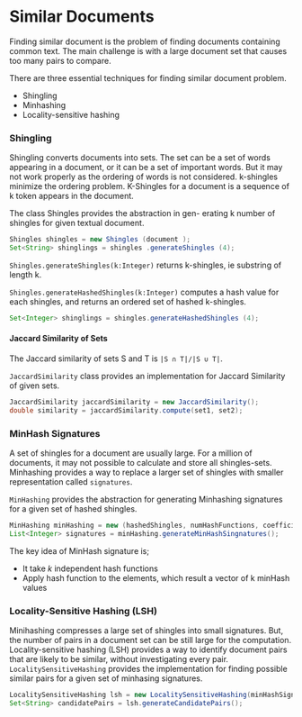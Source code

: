# Similar Documents
Finding similar document is the problem of finding documents containing common text. The main challenge is with a large document set that causes too many pairs to compare.

There are three essential techniques for finding similar document problem.

  - Shingling
  - Minhashing
  - Locality-sensitive hashing

### Shingling
Shingling converts documents into sets. The set can be a set of words appearing in a document, or it can be a set of important words. But it may not work properly as the ordering of words is not considered. k-shingles minimize the ordering problem.
K-Shingles for a document is a sequence of k token appears in the document.

The class Shingles provides the abstraction in gen- erating k number of shingles for given textual document.

```java
Shingles shingles = new Shingles (document ); 
Set<String> shinglings = shingles .generateShingles (4);
```
`Shingles.generateShingles(k:Integer)` returns k-shingles, ie substring of length k. 

`Shingles.generateHashedShingles(k:Integer)` computes a hash value for each shingles, and returns an ordered set of hashed k-shingles.

```java
Set<Integer> shinglings = shingles.generateHashedShingles (4);
```

#### Jaccard Similarity of Sets
The Jaccard similarity of sets S and T is `|S ∩ T|/|S ∪ T|`.

`JaccardSimilarity` class provides an implementation for Jaccard Similarity of given sets.

```java
JaccardSimilarity jaccardSimilarity = new JaccardSimilarity();
double similarity = jaccardSimilarity.compute(set1, set2);
```

### MinHash Signatures

A set of shingles for a document are usually large. For a million of documents, it may not possible to calculate and store all shingles-sets. Minhashing provides a way to replace a larger set of shingles with smaller representation called `signatures`.

`MinHashing` provides the abstraction for generating Minhashing signatures for a given set of hashed shingles.

```java
MinHashing minHashing = new (hashedShingles, numHashFunctions, coefficients, constants);
List<Integer> signatures = minHashing.generateMinHashSingnatures();
```

The key idea of MinHash signature is;
  - It take *k* independent hash functions
  - Apply hash function to the elements, which result a vector of k minHash values
  
### Locality-Sensitive Hashing (LSH)

Minihashing compresses a large set of shingles into small signatures. But, the number of pairs in a document set can be still large for the computation. Locality-sensitive hashing
(LSH) provides a way to identify document pairs that are likely to be similar, without investigating every pair. 
`LocalitySensitiveHashing` provides the implementation for finding possible similar pairs for a given set of minhasing signatures.

```java
LocalitySensitiveHashing lsh = new LocalitySensitiveHashing(minHashSignatures, threshold, bands, rows, bucketSize);
Set<String> candidatePairs = lsh.generateCandidatePairs();
```